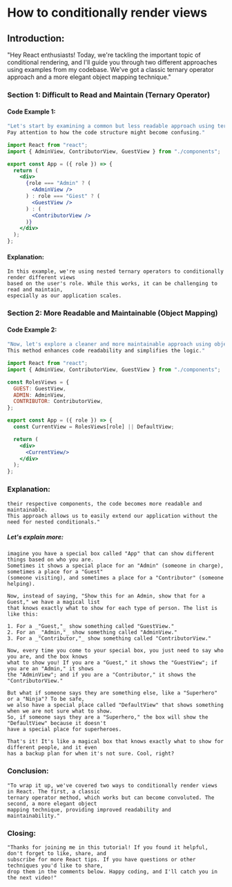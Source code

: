 # How to conditionally render views

## Introduction:

"Hey React enthusiasts! Today, we're tackling the important topic of conditional rendering, and I'll guide you through two different approaches using examples from my codebase. We've got a classic ternary operator approach and a more elegant object mapping technique."

### Section 1: Difficult to Read and Maintain (Ternary Operator)

#### Code Example 1:

```jsx
"Let's start by examining a common but less readable approach using ternary operators.
Pay attention to how the code structure might become confusing."

import React from "react";
import { AdminView, ContributorView, GuestView } from "./components";

export const App = ({ role }) => {
  return (
    <div>
      {role === "Admin" ? (
        <AdminView />
      ) : role === "Giest" ? (
        <GuestView />
      ) : (
        <ContributorView />
      )}
    </div>
  );
};

```

#### Explanation:

```
In this example, we're using nested ternary operators to conditionally render different views
based on the user's role. While this works, it can be challenging to read and maintain,
especially as our application scales.
```

### Section 2: More Readable and Maintainable (Object Mapping)

#### Code Example 2:

```jsx
"Now, let's explore a cleaner and more maintainable approach using object mapping.
This method enhances code readability and simplifies the logic."

import React from "react";
import { AdminView, ContributorView, GuestView } from "./components";

const RolesViews = {
  GUEST: GuestView,
  ADMIN: AdminView,
  CONTRIBUTOR: ContributorView,
};

export const App = ({ role }) => {
  const CurrentView = RolesViews[role] || DefaultView;

  return (
    <div>
      <CurrentView/>
    </div>
  );
};
```

### Explanation:

```"In this updated example, we've leveraged an object mapping technique. By associating roles with
their respective components, the code becomes more readable and maintainable.
This approach allows us to easily extend our application without the need for nested conditionals."
```

##### Let's explain more:

```
imagine you have a special box called "App" that can show different things based on who you are.
Sometimes it shows a special place for an "Admin" (someone in charge), sometimes a place for a "Guest"
(someone visiting), and sometimes a place for a "Contributor" (someone helping).

Now, instead of saying, "Show this for an Admin, show that for a Guest," we have a magical list
that knows exactly what to show for each type of person. The list is like this:

1. For a _"Guest,"_ show something called "GuestView."
2. For an _"Admin,"_ show something called "AdminView."
3. For a _"Contributor,"_ show something called "ContributorView."

Now, every time you come to your special box, you just need to say who you are, and the box knows
what to show you! If you are a "Guest," it shows the "GuestView"; if you are an "Admin," it shows
the "AdminView"; and if you are a "Contributor," it shows the "ContributorView."

But what if someone says they are something else, like a "Superhero" or a "Ninja"? To be safe,
we also have a special place called "DefaultView" that shows something when we are not sure what to show.
So, if someone says they are a "Superhero," the box will show the "DefaultView" because it doesn't
have a special place for superheroes.

That's it! It's like a magical box that knows exactly what to show for different people, and it even
has a backup plan for when it's not sure. Cool, right?
```

### Conclusion:

```
"To wrap it up, we've covered two ways to conditionally render views in React. The first, a classic
ternary operator method, which works but can become convoluted. The second, a more elegant object
mapping technique, providing improved readability and maintainability."
```

### Closing:

```
"Thanks for joining me in this tutorial! If you found it helpful, don't forget to like, share, and
subscribe for more React tips. If you have questions or other techniques you'd like to share,
drop them in the comments below. Happy coding, and I'll catch you in the next video!"
```
